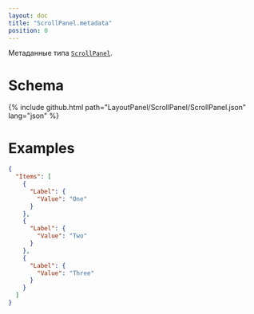 ```yaml
---
layout: doc
title: "ScrollPanel.metadata"
position: 0
---
```


Метаданные типа [`ScrollPanel`](../).

# Schema

{% include github.html path="LayoutPanel/ScrollPanel/ScrollPanel.json" lang="json" %}

# Examples

```json
{
  "Items": [
    {
      "Label": {
        "Value": "One"
      }
    },
    {
      "Label": {
        "Value": "Two"
      }
    },
    {
      "Label": {
        "Value": "Three"
      }
    }
  ]
}
```
